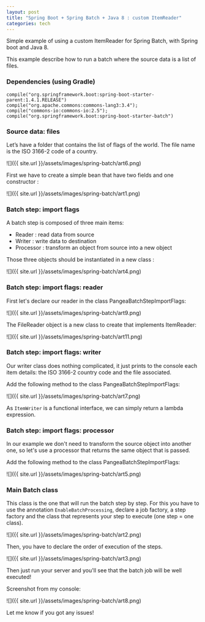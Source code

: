 ```yaml
---
layout: post
title: "Spring Boot + Spring Batch + Java 8 : custom ItemReader"
categories: tech
---
```

Simple example of using a custom ItemReader for Spring Batch, with Spring boot and Java 8.

This example describe how to run a batch where the source data is a list of files.

<!--more-->

<h3>Dependencies (using Gradle)</h3>

```
compile("org.springframework.boot:spring-boot-starter-parent:1.4.1.RELEASE")
compile("org.apache.commons:commons-lang3:3.4");
compile("commons-io:commons-io:2.5");
compile("org.springframework.boot:spring-boot-starter-batch")
```

<h3>Source data: files</h3>

Let’s have a folder that contains the list of flags of the world. The file name is the ISO 3166-2 code of a country.

![]({{ site.url }}/assets/images/spring-batch/art6.png)

First we have to create a simple bean that have two fields and one constructor :

![]({{ site.url }}/assets/images/spring-batch/art1.png)

<h3>Batch step: import flags</h3>

A batch step is composed of three main items:

<ul>
    <li>Reader : read data from source</li>
    <li>Writer : write data to destination</li>
    <li>Processor : transform an object from source into a new object</li>
</ul>

Those three objects should be instantiated in a new class :

![]({{ site.url }}/assets/images/spring-batch/art4.png)

<h3>Batch step: import flags: reader</h3>

First let's declare our reader in the class PangeaBatchStepImportFlags:

![]({{ site.url }}/assets/images/spring-batch/art9.png)

The FileReader object is a new class to create that implements ItemReader:

![]({{ site.url }}/assets/images/spring-batch/art11.png)

<h3>Batch step: import flags: writer</h3>

Our writer class does nothing complicated, it just prints to the console each item details: the ISO 3166-2 country code and the file associated.

Add the following method to the class PangeaBatchStepImportFlags:

![]({{ site.url }}/assets/images/spring-batch/art7.png)

As `ItemWriter` is a functional interface, we can simply return a lambda expression.

<h3>Batch step: import flags: processor</h3>

In our example we don't need to transform the source object into another one, so let's use a processor that returns the same object that is passed.

Add the following method to the class PangeaBatchStepImportFlags:

![]({{ site.url }}/assets/images/spring-batch/art5.png)

<h3>Main Batch class</h3>

This class is the one that will run the batch step by step. For this you have to use the annotation `EnableBatchProcessing`, declare a job factory, a step factory and the class that represents your step to execute (one step = one class).

![]({{ site.url }}/assets/images/spring-batch/art2.png)

Then, you have to declare the order of execution of the steps.

![]({{ site.url }}/assets/images/spring-batch/art3.png)

Then just run your server and you'll see that the batch job will be well executed!

Screenshot from my console:

![]({{ site.url }}/assets/images/spring-batch/art8.png)

Let me know if you got any issues!